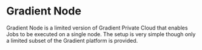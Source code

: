 # Gradient Node

Gradient Node is a limited version of Gradient Private Cloud that enables Jobs to be executed on a single node.  The setup is very simple though only a limited subset of the Gradient platform is provided.  

